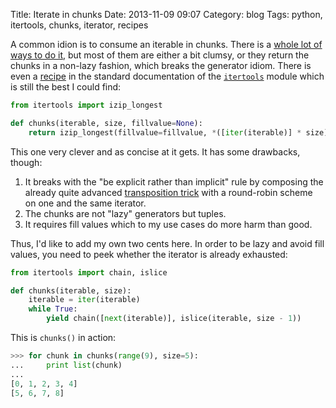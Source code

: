 Title: Iterate in chunks
Date: 2013-11-09 09:07
Category: blog
Tags: python, itertools, chunks, iterator, recipes

A common idion is to consume an iterable in chunks. There is a [whole lot of ways to do it](http://stackoverflow.com/questions/434287/what-is-the-most-pythonic-way-to-iterate-over-a-list-in-chunks), but most of them are either a bit clumsy, or they return the chunks in a non-lazy fashion, which breaks the generator idiom. There is even a [recipe](http://docs.python.org/library/itertools.html#recipes) in the standard documentation of the [`itertools`](http://docs.python.org/library/itertools.html) module which is still the best I could find:

``` python
from itertools import izip_longest

def chunks(iterable, size, fillvalue=None):
    return izip_longest(fillvalue=fillvalue, *([iter(iterable)] * size))
```

This one very clever and as concise at it gets. It has some drawbacks, though:

1. It breaks with the "be explicit rather than implicit" rule by composing the already quite advanced [transposition trick](blog/2013/10/09/how-to-transpose-a-matrix/) with a round-robin scheme on one and the same iterator.
2. The chunks are not "lazy" generators but tuples.
2. It requires fill values which to my use cases do more harm than good.

Thus, I'd like to add my own two cents here. In order to be lazy and avoid fill values, you need to peek whether the iterator is already exhausted:

``` python
from itertools import chain, islice

def chunks(iterable, size):
    iterable = iter(iterable)
    while True:
        yield chain([next(iterable)], islice(iterable, size - 1))
```

This is `chunks()` in action:

``` python
>>> for chunk in chunks(range(9), size=5):
...     print list(chunk)
...
[0, 1, 2, 3, 4]
[5, 6, 7, 8]
```